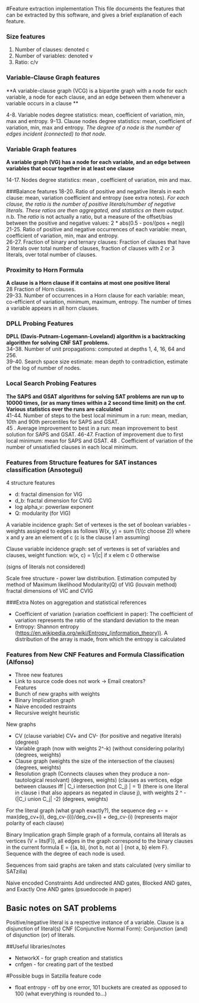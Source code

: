 #Feature extraction implementation
This file documents the features that can be extracted by this software, and gives a brief explanation of each feature.

### Size features
1. Number of clauses: denoted c
2. Number of variables: denoted v
3. Ratio: c/v

### Variable-Clause Graph features
**A variable-clause graph (VCG) is a bipartite graph with a node for each variable, a node for each clause, 
and an edge between them whenever a variable occurs in a clause **

4-8. Variable nodes degree statistics: mean, coefficient of variation, min, max and entropy.
9-13. Clause nodes degree statistics: mean, coefficient of variation, min, max and entropy.
_The degree of a node is the number of edges incident (connected) to that node._

### Variable Graph features
**A variable graph (VG) has a node for each variable, and an edge between variables that occur together in at least one clause**

14-17. Nodes degree statistics: mean , coefficient of variation, min and max.

###Balance features
18-20. Ratio of positive and negative literals in each clause: mean, variation coefficient and entropy (see extra notes). 
_For each clause, the ratio is the number of positive literals/number of negative literals.
These ratios are then aggregated, and statistics on them output._
n.b. The _ratio_ is not actually a ratio, but a measure of the offset/bias between the positive and negative values:
2 * abs(0.5 - pos/(pos + neg))  
21-25. Ratio of positive and negative occurrences of each variable: mean, coefficient of variation, min, max and entropy.  
26-27. Fraction of binary and ternary clauses: Fraction of clauses that have 2 literals over total number of clauses,
fraction of clauses with 2 or 3 literals, over total number of clauses.


### Proximity to Horn Formula
**A clause is a Horn clause if it contains at most one positive literal**  
28 Fraction of Horn clauses.  
29-33. Number of occurrences in a Horn clause for each variable: mean, co-efficient of variation, minimum, maximum, entropy.
The number of times a variable appears in all horn clauses.

### DPLL Probing Features
**DPLL (Davis-Putnam-Logemann-Loveland) algorithm is a backtracking algorithm for solving CNF SAT problems.**  
34-38. Number of unit propagations: computed at depths 1, 4, 16, 64 and 256.  
39-40. Search space size estimate: mean depth to contradiction, estimate of the log of number of nodes.

### Local Search Probing Features
**The SAPS and GSAT algorithms for solving SAT problems are run up to 10000 times, 
(or as many times within a 2 second time limit) on the cnf. Various statistics over the runs are calculated**  
41-44. Number of steps to the best local minimum in a run: mean, median, 10th and 90th percentiles for SAPS and GSAT.  
45 . Average improvement to best in a run: mean improvement to best solution for SAPS and GSAT.
46-47. Fraction of improvement due to first local minimum: mean for SAPS and GSAT.
48 . Coefficient of variation of the number of unsatisfied clauses in each local minimum.

### Features from Structure features for SAT instances classification (Ansotegui)
4 structure features
- d: fractal dimension for VIG
- d_b: fractal dimension for CVIG
- log alpha_v: powerlaw exponent
- Q: modularity (for VIG)

A variable incidence graph: Set of vertexes is the set of boolean variables - weights assigned to edges as follows
W(x, y) = sum (1/(c choose 2)) where x and y are an element of c (c is the clause I am assuming)

Clause variable incidence graph: set of vertexes is set of variables and clauses, weight function:
w(x, c) = 1/|c| if x elem c
0 otherwise

(signs of literals not considered)

Scale free structure - power law distribution. Estimation computed by method of Maximum likelihood
Modularity(Q) of VIG (louvain method)
fractal dimensions of VIC and CVIG

###Extra Notes on aggregation and statistical references
- Coefficient of variation (variation coefficient in paper): 
The coefficient of variation represents the ratio of the standard deviation to the mean
- Entropy: Shannon entropy (https://en.wikipedia.org/wiki/Entropy_(information_theory)). A distribution of the array is
made, from which the entropy is calculated

### Features from New CNF Features and Formula Classification (Alfonso)
- Three new features
- Link to source code does not work -> Email creators?  
Features
- Bunch of new graphs with weights
- Binary Implication graph
- Naive encoded restraints
- Recursive weight heuristic

New graphs
- CV (clause variable) CV+ and CV- (for positive and negative literals) (degrees)
- Variable graph (now with weights 2^-k) (without considering polarity) (degrees, weights) 
- Clause graph (weights the size of the intersection of the clauses) (degrees, weights)
- Resolution graph (Connects clauses when they produce a non-tautological resolvant) (degrees, weights)
(clauses as vertices, edge between clauses iff | C_i intersection (not C_j) | = 1) (there is one literal in clause i that also appears as negated in clause j),
with weights 2 ^ -(|C_i union C_j| -2) (degrees, weights)

For the literal graph (what graph exactly?), the sequence deg +- = max(deg_cv+(i), deg_cv-(i))/deg_cv+(i) + deg_cv-(i) (represents major polarity of each clause)

Binary Implication graph
Simple graph of a formula, contains all literals as vertices (V = lits(F)), all edges in the graph correspond to the
binary clauses in the current formula E = {(a, b), (not b, not a) | {not a, b} elem F}. Sequence with the degree of each node is used.

Sequences from said graphs are taken and stats calculated (very similiar to SATzilla)

Naive encoded Constraints
Add undirected AND gates, Blocked AND gates, and Exactly One AND gates (psuedocode in paper)

## Basic notes on SAT problems
Positive/negative literal is a respective instance of a variable.
Clause is a disjunction of literal(s)
CNF (Conjunctive Normal Form): Conjunction (and) of disjunction (or) of literals.

##Useful libraries/notes
- NetworkX - for graph creation and statistics
- cnfgen - for creating part of the testbed

#Possible bugs in Satzilla feature code
- float entropy - off by one error, 101 buckets are created as opposed to 100 (what everything is rounded to...)